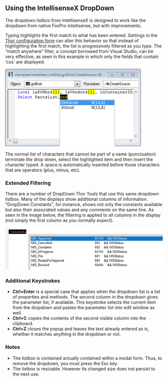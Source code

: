 ## Using the IntellisenseX DropDown

The dropdown listbox from IntellisenseX is designed to work like the dropdown from native FoxPro Intellisense, but with improvements.

Typing highlights the first match to what has been entered. Settings in the [Thor configuration form](Thor_IntellisenseX_Configuration.md) can alter this behavior so that instead of highlighting the first match, the list is progressively filtered as you type. The “match anywhere” filter, a concept borrowed from Visual Studio, can be very effective, as seen in this example in which only the fields that contain ‘cos’ are displayed.

![](images/thor_intellisensex_using_dropdown_snaghtmlabe132a.png)


The normal list of characters that cannot be part of a name (punctuation) terminate the drop down, select the highlighted item and then insert the character typed. A space is automatically inserted before those characters that are operators (plus, minus, etc).

### Extended Filtering

There are a number of DropDown Thor Tools that use this same dropdown listbox.  Many of the displays show additional columns of information.  "DropDown Constants", for instance, shows not only the constants available but also their associated values and any comments on the same line.  As seen in the image below, the filtering is applied to all columns in the display (not simply the first column as you normally expect).

![](images/DropDownFilteringExample.png)

### Additional Keystrokes

* **Ctrl+Enter** is a special case that applies when the dropdown list is a list of properties and methods.  The second column in the dropdown gives the parameter list, if available.  This keystroke selects the current item from the dropdown and pastes the parameter list into edit window as well.
* **Ctrl+C** copies the contents of the second visible column into the clipboard.
* **Ctrl+Z** closes the popup and leaves the text already entered as is, whether it matches anything in the dropdown or not.


### Notes
* The listbox is contained actually contained within a modal form. Thus, to remove the dropdown, you must press the Esc key.
* The listbox is resizable.  However its changed size does not persist to the next use.